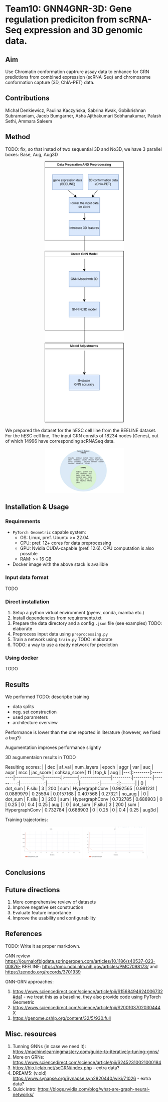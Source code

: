# Team10: GNN4GNR-3D: Gene regulation prediciton from scRNA-Seq expression and 3D genomic data.

## Aim

Use Chromatin conformation captrure assay data to enhance for GRN predictions from combined expression (scRNA-Seq) and chromosome conformation capture (3D, ChIA-PET) data.

## Contributions

Michał Denkiewicz, Paulina Kaczyńska, Sabrina Kwak, Gobikrishnan Subramaniam, Jacob Bumgarner, Asha Ajithakumari Sobhanakumar, Palash Sethi, Ammara Saleem

## Method

TODO: fix, so that instad of two sequential 3D and No3D, we have 3 parallel boxes: Base, Aug, Aug3D

<p align="center">
  <img src="./img/workflow.png" width="50%"/>
</p>

We prepared the dataset for the hESC cell line from the BEELINE dataset.
For the hESC cell line, The input GRN consits of 18234 nodes (Genes), out of which 14996 have corresponding scRNASeq data.

<p align="center">
  <img src="./img/dataComparison.jpg" width="50%"/>
</p>

## Installation & Usage

### Requirements

* `PyTorch Geometric` capable system:
  * OS: Linux, pref. Ubuntu >= 22.04
  * CPU: pref. 12+ cores for data preprocessing
  * GPU: Nvidia CUDA-capable (pref. 12.6). CPU computation is also possible
  * RAM: >= 16 GB
* Docker image with the above stack is availible

### Input data format

TODO

### Direct installation

1. Setup a python virtual environment (pyenv, conda, mamba etc.)
2. Install dependencies from requirements.txt
3. Prepare the data directory and a config `.json` file (see examples) TODO: elaborate
4. Preprocess input data using `preprocessing.py`
5. Train a network using `train.py` TODO: elaborate
6. TODO: a way to use a ready network for prediction
  
### Using docker

TODO

## Results

We performed TODO: descripbe training
* data splits
* neg. set construction
* used parameters
* architecture overview

Performance is lower than the one reported in literature (however, we fixed a bug?)

Augumentation improves performance slightly

3D augumentaion results in TODO

Resulting scores:
|    | dec     | af_val   |   num_layers |   epoch | aggr   | var            |      auc |     aupr |       mcc |   jac_score |   cohkap_score |       f1 |   top_k | aug    |
|---:|:--------|:---------|-------------:|--------:|:-------|:---------------|---------:|---------:|----------:|------------:|---------------:|---------:|--------:|:-------|
|  0 | dot_sum | F.silu   |            3 |     200 | sum    | HypergraphConv | 0.992565 | 0.981231 | 0.0889979 |     0.25594 |      0.0157168 | 0.407568 | 0.27321 | no_aug |
|  0 | dot_sum | F.silu   |            3 |     200 | sum    | HypergraphConv | 0.732785 | 0.688903 | 0         |     0.25    |      0         | 0.4      | 0.25    | aug    |
|  0 | dot_sum | F.silu   |            3 |     200 | sum    | HypergraphConv | 0.732784 | 0.688903 | 0         |     0.25    |      0         | 0.4      | 0.25    | aug3d  |

Training trajectories:
<p align="center">
  <img src="./img/train.png" width="80%"/>
</p>

## Conclusions

## Future directions

1. More comprehensive review of datasets
2. Improve negative set construction
3. Evaluate feature importance
4. Improve the usability and configurability

## References

TODO: Write it as proper markdown.

GNN review https://journalofbigdata.springeropen.com/articles/10.1186/s40537-023-00876-
BEELINE: https://pmc.ncbi.nlm.nih.gov/articles/PMC7098173/ and https://zenodo.org/records/3701939

GNN-GRN approaches:
1. https://www.sciencedirect.com/science/article/pii/S1568494624006732#da1 - we treat this as a baseline, they also provide code using PyTorch Geometric
2. https://www.sciencedirect.com/science/article/pii/S200103702030444X
3. https://genome.cshlp.org/content/32/5/930.full

## Misc. resources
1. Tunning GNNs (in case we need it): https://machinelearningmastery.com/guide-to-iteratively-tuning-gnns/
2. More on GRNs: https://www.sciencedirect.com/science/article/pii/S2452310021000184
3. https://bio.liclab.net/scGRN/index.php - extra data?
4. DREAM5: (v.old) https://www.synapse.org/Synapse:syn2820440/wiki/71026 - extra data?
5. Quick intro: https://blogs.nvidia.com/blog/what-are-graph-neural-networks/

   
